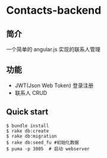 # Contacts-backend 

## 简介
一个简单的 angular.js 实现的联系人管理

## 功能
- JWT(Json Web Token) 登录注册
- 联系人 CRUD

## Quick start

```
$ bundle install
$ rake db:create
$ rake db:migration
$ rake db:seed_fu #初始化数据
$ puma -p 3005  # 启动 webserver
```